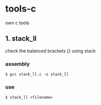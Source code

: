 # tools-c
own c tools


## 1. stack_ll

check the balanced brackets {} using stack

### assembly
```
$ gcc stack_ll.c -o stack_ll
```
### use
```
$ stack_ll <filename>
```
